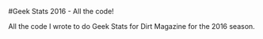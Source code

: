 #Geek Stats 2016 - All the code!

All the code I wrote to do Geek Stats for Dirt Magazine for the 2016 season.